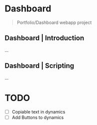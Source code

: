 
# Dashboard

> Portfolio/Dashboard webapp project

## Dashboard | Introduction

...

## Dashboard | Scripting

...

# TODO

* [ ] Copiable text in dynamics
* [ ] Add Buttons to dynamics